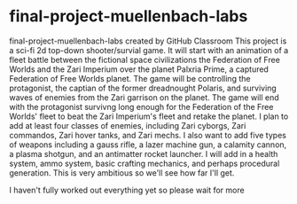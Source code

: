 # final-project-muellenbach-labs
final-project-muellenbach-labs created by GitHub Classroom
This project is a sci-fi 2d top-down shooter/survial game. It will start with an animation of a fleet battle between the fictional space civilizations the Federation of Free Worlds and the Zari Imperium over the planet Palxria Prime, a captured Federation of Free Worlds planet. The game will be controlling the protagonist, the captian of the former dreadnought Polaris, and surviving waves of enemies from the Zari garrison on the planet. The game will end with the protagonist survivng long enough for the Federation of the Free Worlds' fleet to beat the Zari Imperium's fleet and retake the planet. I plan to add at least four classes of enemies, including Zari cyborgs, Zari commandos, Zari hover tanks, and Zari mechs. I also want to add five types of weapons including a gauss rifle, a lazer machine gun, a calamity cannon, a plasma shotgun, and an antimatter rocket launcher. I will add in a health system, ammo system, basic crafting mechanics, and perhaps procedural generation. This is very ambitious so we'll see how far I'll get.

I haven't fully worked out everything yet so please wait for more
